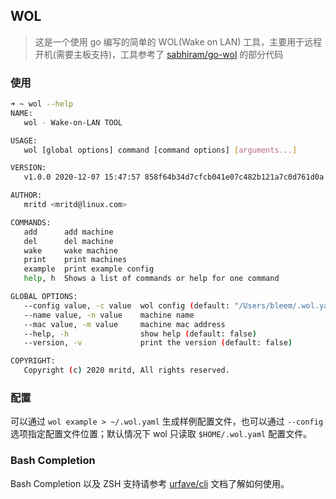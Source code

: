 ## WOL

> 这是一个使用 go 编写的简单的 WOL(Wake on LAN) 工具，主要用于远程开机(需要主板支持)，工具参考了 [sabhiram/go-wol](https://github.com/sabhiram/go-wol) 的部分代码

### 使用

```sh
➜ ~ wol --help
NAME:
   wol - Wake-on-LAN TOOL

USAGE:
   wol [global options] command [command options] [arguments...]

VERSION:
   v1.0.0 2020-12-07 15:47:57 858f64b34d7cfcb041e07c482b121a7c0d761d0a

AUTHOR:
   mritd <mritd@linux.com>

COMMANDS:
   add      add machine
   del      del machine
   wake     wake machine
   print    print machines
   example  print example config
   help, h  Shows a list of commands or help for one command

GLOBAL OPTIONS:
   --config value, -c value  wol config (default: "/Users/bleem/.wol.yaml") [$WOL_CONFIG]
   --name value, -n value    machine name
   --mac value, -m value     machine mac address
   --help, -h                show help (default: false)
   --version, -v             print the version (default: false)

COPYRIGHT:
   Copyright (c) 2020 mritd, All rights reserved.
```

### 配置

可以通过 `wol example > ~/.wol.yaml` 生成样例配置文件，也可以通过 `--config` 选项指定配置文件位置；默认情况下 wol 只读取 `$HOME/.wol.yaml` 配置文件。

### Bash Completion

Bash Completion 以及 ZSH 支持请参考 [urfave/cli](https://github.com/urfave/cli/blob/master/docs/v2/manual.md#bash-completion) 文档了解如何使用。